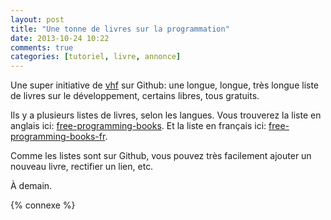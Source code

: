 ```yaml
---
layout: post
title: "Une tonne de livres sur la programmation"
date: 2013-10-24 10:22
comments: true
categories: [tutoriel, livre, annonce]
---
```


Une super initiative de [vhf](https://github.com/vhf) sur Github: une
longue, longue, très longue liste de livres sur le développement,
certains libres, tous gratuits.

<!-- more -->

Ils y a plusieurs listes de livres, selon les langues.
Vous trouverez la liste en anglais ici: [free-programming-books](https://github.com/vhf/free-programming-books/blob/master/free-programming-books.md).
Et la liste en français ici: [free-programming-books-fr](https://github.com/vhf/free-programming-books/blob/master/free-programming-books-fr.md).

Comme les listes sont sur Github, vous pouvez très facilement ajouter un
nouveau livre, rectifier un lien, etc.

À demain.

{% connexe %}
